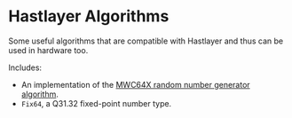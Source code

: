 # Hastlayer Algorithms



Some useful algorithms that are compatible with Hastlayer and thus can be used in hardware too.

Includes:

- An implementation of the [MWC64X random number generator algorithm](http://cas.ee.ic.ac.uk/people/dt10/research/rngs-gpu-mwc64x.htm).
- `Fix64`, a Q31.32 fixed-point number type.
